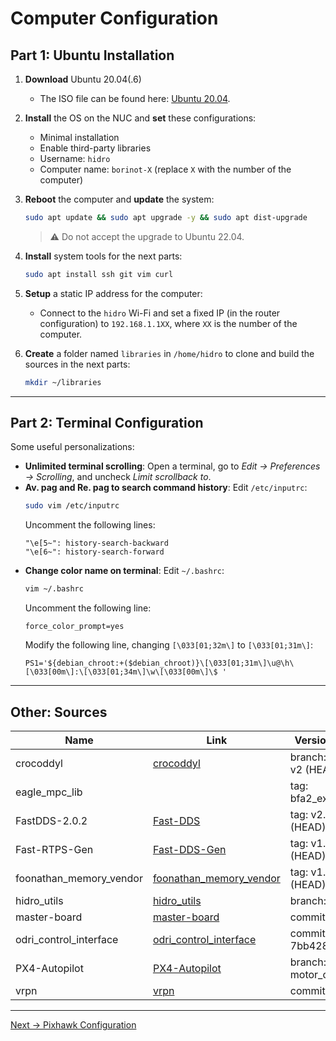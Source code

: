 # Computer Configuration

## Part 1: Ubuntu Installation

1. **Download** Ubuntu 20.04(.6)
   - The ISO file can be found here: [Ubuntu 20.04](https://releases.ubuntu.com/20.04/).

2. **Install** the OS on the NUC and **set** these configurations:
   - Minimal installation
   - Enable third-party libraries
   - Username: `hidro`  
   - Computer name: `borinot-X` (replace `X` with the number of the computer)

3. **Reboot** the computer and **update** the system:
   ```bash
   sudo apt update && sudo apt upgrade -y && sudo apt dist-upgrade
   ```
   > :warning: Do not accept the upgrade to Ubuntu 22.04.

4. **Install** system tools for the next parts:
   ```bash
   sudo apt install ssh git vim curl
   ```

5. **Setup** a static IP address for the computer:
   - Connect to the `hidro` Wi-Fi and set a fixed IP (in the router configuration) to `192.168.1.1XX`, where `XX` is the number of the computer.

6. **Create** a folder named `libraries` in `/home/hidro` to clone and build the sources in the next parts:
   ```bash
   mkdir ~/libraries
   ```

---

## Part 2: Terminal Configuration

Some useful personalizations:
- **Unlimited terminal scrolling**: Open a terminal, go to *Edit → Preferences → Scrolling*, and uncheck *Limit scrollback to*.
- **Av. pag and Re. pag to search command history**: Edit `/etc/inputrc`:
  ```bash
  sudo vim /etc/inputrc
  ```
  Uncomment the following lines:
  ```
  "\e[5~": history-search-backward
  "\e[6~": history-search-forward
  ```
- **Change color name on terminal**: Edit `~/.bashrc`:
  ```bash
  vim ~/.bashrc
  ```
  Uncomment the following line:
  ```
  force_color_prompt=yes
  ```
  Modify the following line, changing `[\033[01;32m\]` to `[\033[01;31m\]`:
  ```
  PS1='${debian_chroot:+($debian_chroot)}\[\033[01;31m\]\u@\h\[\033[00m\]:\[\033[01;34m\]\w\[\033[00m\]\$ '
  ```

---

## Other: Sources

| Name                     | Link                                                                 | Version/Branch          |
|--------------------------|----------------------------------------------------------------------|-------------------------|
| crocoddyl                | [crocoddyl](https://github.com/PepMS/crocoddyl.git/)                | branch: sbfddp-v2 (HEAD)|
| eagle_mpc_lib            |                                                                      | tag: bfa2_experiments   |
| FastDDS-2.0.2            | [Fast-DDS](https://github.com/eProsima/Fast-DDS.git/)               | tag: v2.0.2 (HEAD)      |
| Fast-RTPS-Gen            | [Fast-DDS-Gen](https://github.com/eProsima/Fast-DDS-Gen.git/)       | tag: v1.0.4 (HEAD)      |
| foonathan_memory_vendor  | [foonathan_memory_vendor](https://github.com/eProsima/foonathan_memory_vendor.git) | tag: v1.3.1 (HEAD) |
| hidro_utils              | [hidro_utils](https://github.com/hidro-iri/hidro_utils)             | branch: main            |
| master-board             | [master-board](https://github.com/open-dynamic-robot-initiative/master-board.git) | commit: 410acf0 |
| odri_control_interface   | [odri_control_interface](https://github.com/open-dynamic-robot-initiative/odri_control_interface.git) | commit: 7bb4288 |
| PX4-Autopilot            | [PX4-Autopilot](https://github.com/hidro-iri/PX4-Autopilot.git)     | branch: motor_control   |
| vrpn                     | [vrpn](https://github.com/vrpn/vrpn.git)                            | commit: 601e52c         |

---

[Next → Pixhawk Configuration](1_pixhawk_configuration.md)